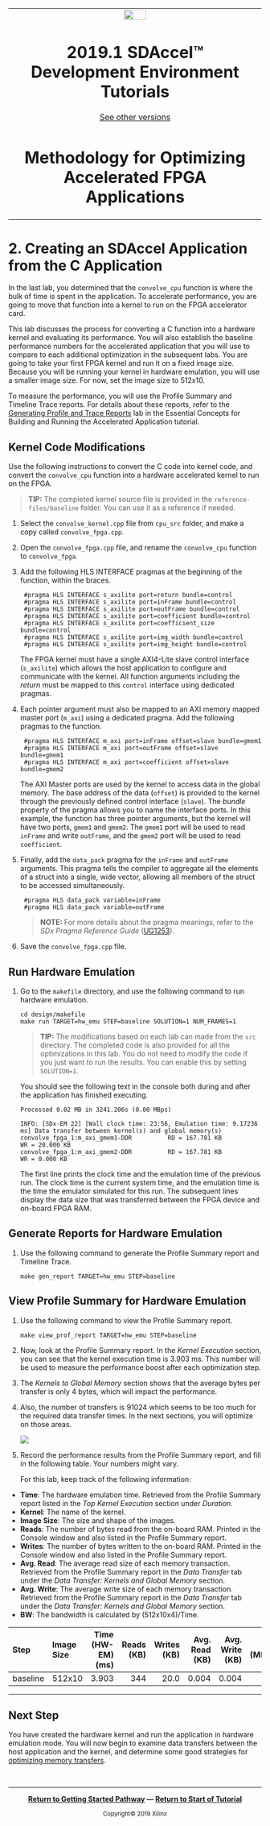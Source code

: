 <table>
 <tr>
   <td align="center"><img src="https://www.xilinx.com/content/dam/xilinx/imgs/press/media-kits/corporate/xilinx-logo.png" width="30%"/><h1>2019.1 SDAccel™ Development Environment Tutorials</h1>
   <a href="https://github.com/Xilinx/SDAccel-Tutorials/branches/all">See other versions</a>
   </td>
 </tr>
 <tr>
 <td align="center"><h1>Methodology for Optimizing Accelerated FPGA Applications
 </td>
 </tr>
</table>

# 2. Creating an SDAccel Application from the C Application

In the last lab, you determined that the `convolve_cpu` function is where the bulk of time is spent in the application. To accelerate performance, you are going to move that function into a kernel to run on the FPGA accelerator card.

This lab discusses the process for converting a C function into a hardware kernel and evaluating its performance. You will also establish the baseline performance numbers for the accelerated application that you will use to compare to each additional optimization in the subsequent labs. You are going to take your first FPGA kernel and run it on a fixed image size. Because you will be running your kernel in hardware emulation, you will use a smaller image size. For now, set the image size to 512x10.

To measure the performance, you will use the Profile Summary and Timeline Trace reports. For details about these reports, refer to the [Generating Profile and Trace Reports](../Pathway3/ProfileAndTraceReports.md) lab in the Essential Concepts for Building and Running the Accelerated Application tutorial.

## Kernel Code Modifications

Use the following instructions to convert the C code into kernel code, and convert the `convolve_cpu` function into a hardware accelerated kernel to run on the FPGA.

>**TIP:** The completed kernel source file is provided in the `reference-files/baseline` folder. You can use it as a reference if needed.

1. Select the `convolve_kernel.cpp` file from `cpu_src` folder, and make a copy called `convolve_fpga.cpp`.

2. Open the `convolve_fpga.cpp` file, and rename the `convolve_cpu` function to `convolve_fpga`.

3. Add the following HLS INTERFACE pragmas at the beginning of the function, within the braces.

        #pragma HLS INTERFACE s_axilite port=return bundle=control
        #pragma HLS INTERFACE s_axilite port=inFrame bundle=control
        #pragma HLS INTERFACE s_axilite port=outFrame bundle=control
        #pragma HLS INTERFACE s_axilite port=coefficient bundle=control
        #pragma HLS INTERFACE s_axilite port=coefficient_size bundle=control
        #pragma HLS INTERFACE s_axilite port=img_width bundle=control
        #pragma HLS INTERFACE s_axilite port=img_height bundle=control

    The FPGA kernel must have a single AXI4-Lite slave control interface (`s_axilite`) which allows the host application to configure and communicate with the kernel. All function arguments including the _return_ must be mapped to this `control` interface using dedicated pragmas.

4. Each pointer argument must also be mapped to an AXI memory mapped master port (`m_axi`) using a dedicated pragma. Add the following pragmas to the function.

        #pragma HLS INTERFACE m_axi port=inFrame offset=slave bundle=gmem1
        #pragma HLS INTERFACE m_axi port=outFrame offset=slave bundle=gmem1
        #pragma HLS INTERFACE m_axi port=coefficient offset=slave bundle=gmem2

    The AXI Master ports are used by the kernel to access data in the global memory. The base address of the data (`offset`) is provided to the kernel through the previously defined control interface (`slave`). The _bundle_ property of the pragma allows you to name the interface ports. In this example, the function has three pointer arguments, but the kernel will have two ports, `gmem1` and `gmem2`. The `gmem1` port will be used to read `inFrame` and write `outFrame`, and the `gmem2` port will be used to read `coefficient`.

5. Finally, add the `data_pack` pragma for the `inFrame` and `outFrame` arguments. This pragma tells the compiler to aggregate all the elements of a struct into a single, wide vector, allowing all members of the struct to be accessed simultaneously.

        #pragma HLS data_pack variable=inFrame
        #pragma HLS data_pack variable=outFrame

   >**NOTE:** For more details about the pragma meanings, refer to the *SDx Pragma Reference Guide* ([UG1253](https://www.xilinx.com/support/documentation/sw_manuals/xilinx2019_1/ug1253-sdx-pragma-reference.pdf)).

6. Save the `convolve_fpga.cpp` file.

## Run Hardware Emulation

1. Go to the `makefile` directory, and use the following command to run hardware emulation.

    ```
    cd design/makefile
    make run TARGET=hw_emu STEP=baseline SOLUTION=1 NUM_FRAMES=1
    ```

    >**TIP:** The modifications based on each lab can made from the `src` directory. The completed code is also provided for all the optimizations in this lab. You do not need to modify the code if you just want to run the results. You can enable this by setting `SOLUTION=1`.

    You should see the following text in the console both during and after the application has finished executing.

    ```
    Processed 0.02 MB in 3241.206s (0.00 MBps)

    INFO: [SDx-EM 22] [Wall clock time: 23:56, Emulation time: 9.17236 ms] Data transfer between kernel(s) and global memory(s)
    convolve_fpga_1:m_axi_gmem1-DDR          RD = 167.781 KB             WR = 20.000 KB
    convolve_fpga_1:m_axi_gmem2-DDR          RD = 167.781 KB             WR = 0.000 KB
    ```

    The first line prints the clock time and the emulation time of the previous run. The clock time is the current system time, and the emulation time is the time the emulator simulated for this run. The subsequent lines display the data size that was transferred between the FPGA device and on-board FPGA RAM.

## Generate Reports for Hardware Emulation

1. Use the following command to generate the Profile Summary report and Timeline Trace.

    ```
    make gen_report TARGET=hw_emu STEP=baseline
    ```

## View Profile Summary for Hardware Emulation

1. Use the following command to view the Profile Summary report.

    ```
    make view_prof_report TARGET=hw_emu STEP=baseline
    ```

1. Now, look at the Profile Summary report. In the *Kernel Execution* section, you can see that the kernel execution time is 3.903 ms. This number will be used to measure the performance boost after each optimization step.

1. The *Kernels to Global Memory* section shows that the average bytes per transfer is only 4 bytes, which will impact the performance.

1. Also, the number of transfers is 91024 which seems to be too much for the required data transfer times. In the next sections, you will optimize on those areas.

    ![](./images/191_baseline_hwemu_pfsummary_new_2.jpg)

1. Record the performance results from the Profile Summary report, and fill in the following table. Your numbers might vary.

    For this lab, keep track of the following information:

* **Time**: The hardware emulation time. Retrieved from the Profile Summary report listed in the *Top Kernel Execution* section under *Duration*.
* **Kernel**: The name of the kernel.
* **Image Size**: The size and shape of the images.
* **Reads**: The number of bytes read from the on-board RAM. Printed in the Console window and also listed in the Profile Summary report.
* **Writes**: The number of bytes written to the on-board RAM. Printed in the Console window and also listed in the Profile Summary report.
* **Avg. Read**: The average read size of each memory transaction. Retrieved from the Profile Summary report in the *Data Transfer* tab under the *Data Transfer: Kernels and Global Memory* section.
* **Avg. Write**: The average write size of each memory transaction. Retrieved from the Profile Summary report in the *Data Transfer* tab under the *Data Transfer: Kernels and Global Memory* section.
* **BW**: The bandwidth is calculated by (512x10x4)/Time.

| Step          | Image Size | Time (HW-EM)(ms) | Reads (KB) | Writes (KB) | Avg. Read (KB) | Avg. Write (KB) | BW (MBps) |
| :------------ | :--------- | ---------------: | ---------: | ----------: | -------------: | --------------: | --------: |
| baseline      | 512x10     | 3.903            | 344        | 20.0        | 0.004          | 0.004           |   5.2     |

---------------------------------------

[baseline_hwemu_profilesummary]: ./images/191_baseline_hwemu_pfsummary_new_2.JPG "Baseline version hardware emulation profile summary"

## Next Step

You have created the hardware kernel and run the application in hardware emulation mode. You will now begin to examine data transfers between the host application and the kernel, and determine some good strategies for [optimizing memory transfers](./localbuf.md).

</br>
<hr/>
<p align="center"><b><a href="/docs/sdaccel-getting-started/">Return to Getting Started Pathway</a> — <a href="./README.md">Return to Start of Tutorial</a></b></p>

<p align="center"><sup>Copyright&copy; 2019 Xilinx</sup></p>
